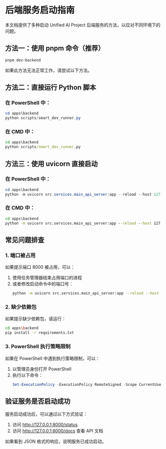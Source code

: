 # 后端服务启动指南

本文档提供了多种启动 Unified AI Project 后端服务的方法，以应对不同环境下的问题。

## 方法一：使用 pnpm 命令（推荐）

```bash
pnpm dev:backend
```

如果此方法无法正常工作，请尝试以下方法。

## 方法二：直接运行 Python 脚本

### 在 PowerShell 中：

```powershell
cd apps\backend
python scripts/smart_dev_runner.py
```

### 在 CMD 中：

```cmd
cd apps\backend
python scripts/smart_dev_runner.py
```

## 方法三：使用 uvicorn 直接启动

### 在 PowerShell 中：

```powershell
cd apps\backend
python -m uvicorn src.services.main_api_server:app --reload --host 127.0.0.1 --port 8000
```

### 在 CMD 中：

```cmd
cd apps\backend
python -m uvicorn src.services.main_api_server:app --reload --host 127.0.0.1 --port 8000
```

## 常见问题排查

### 1. 端口被占用

如果提示端口 8000 被占用，可以：

1. 使用任务管理器结束占用端口的进程
2. 或者修改启动命令中的端口号：
   ```bash
   python -m uvicorn src.services.main_api_server:app --reload --host 127.0.0.1 --port 8001
   ```

### 2. 缺少依赖包

如果提示缺少依赖包，请运行：

```bash
cd apps\backend
pip install -r requirements.txt
```

### 3. PowerShell 执行策略限制

如果在 PowerShell 中遇到执行策略限制，可以：

1. 以管理员身份打开 PowerShell
2. 执行以下命令：
   ```powershell
   Set-ExecutionPolicy -ExecutionPolicy RemoteSigned -Scope CurrentUser
   ```

## 验证服务是否启动成功

服务启动成功后，可以通过以下方式验证：

1. 访问 http://127.0.0.1:8000/status
2. 访问 http://127.0.0.1:8000/docs 查看 API 文档

如果看到 JSON 格式的响应，说明服务已成功启动。